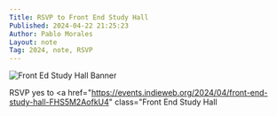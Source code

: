 ```yaml
---
Title: RSVP to Front End Study Hall
Published: 2024-04-22 21:25:23
Author: Pablo Morales
Layout: note
Tag: 2024, note, RSVP
---
```

<img class="db w-100 mt4 mt5-ns" src="https://events.indieweb.org/storage/events/20240415-Oy0em0Fjj8CJNLy4gDYdMdiHJ1CI19.jpg" alt="Front Ed Study Hall Banner">

RSVP <span class="p-rsvp green b">yes</span> to <a href="https://events.indieweb.org/2024/04/front-end-study-hall-FHS5M2AofkU4" class="Front End Study Hall</a>
